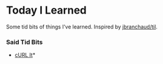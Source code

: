 # Today I Learned

Some tid bits of things I've learned. Inspired by [jbranchaud/til](https://github.com/jbranchaud/til).

### Said Tid Bits

* [cURL It](curl-it.md)*
